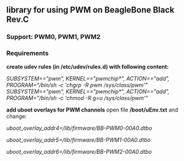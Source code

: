 ## library for using PWM on BeagleBone Black Rev.C

### Support: PWM0, PWM1, PWM2

### Requirements
**create udev rules (in /etc/udev/rules.d) with following content:**

*SUBSYSTEM=="pwm", KERNEL=="pwmchip\*", ACTION=="add", PROGRAM="/bin/sh -c 'chgrp -R pwm /sys/class/pwm'"*
*SUBSYSTEM=="pwm", KERNEL=="pwmchip\*", ACTION=="add", PROGRAM="/bin/sh -c 'chmod -R g=u /sys/class/pwm'"*


**add uboot overlays for PWM channels**
open file **/boot/uEnv.txt** and change:

*uboot_overlay_addr4=/lib/firmware/BB-PWM0-00A0.dtbo*

*uboot_overlay_addr5=/lib/firmware/BB-PWM1-00A0.dtbo*

*uboot_overlay_addr6=/lib/firmware/BB-PWM2-00A0.dtbo*
